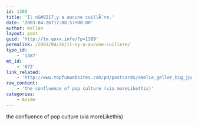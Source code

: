 ```yaml
---
id: 1389
title: 'Il n&#8217;y a aucune cuillÃ¨re.'
date: '2003-04-26T17:08:57+00:00'
author: Kellan
layout: post
guid: 'http://lm.quxx.info/?p=1389'
permalink: /2003/04/26/il-ny-a-aucune-cuillere/
typo_id:
    - '1387'
mt_id:
    - '672'
link_related:
    - 'http://www.topfunwebsites.com/pd/postcards/amelie_geller_big_jpg.jpg'
raw_content:
    - 'the confluence of pop culture (via moreLikethis)'
categories:
    - Aside
---
```


the confluence of pop culture (via moreLikethis)